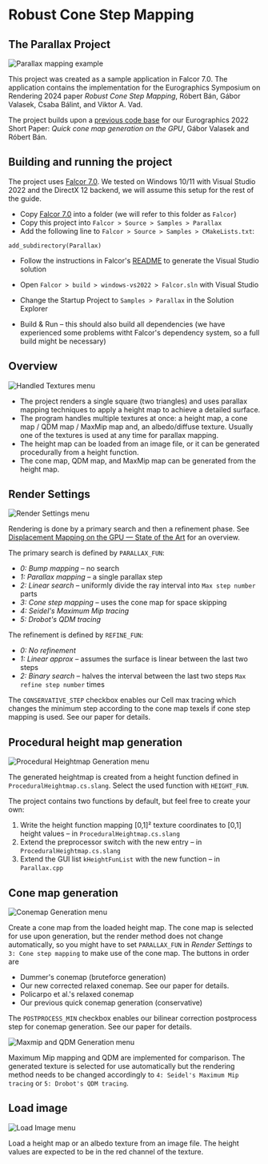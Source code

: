 # Robust Cone Step Mapping

## The Parallax Project

![Parallax mapping example](imgs/main.png)

This project was created as a sample application in Falcor 7.0. The application contains the implementation for the Eurographics Symposium on Rendering 2024 paper *Robust Cone Step Mapping*, Róbert Bán, Gábor Valasek, Csaba Bálint, and Viktor A. Vad.


The project builds upon a [previous code base](https://github.com/Bundas102/falcor-conemap) for our Eurographics 2022 Short Paper: *Quick cone map generation on the GPU*, G&aacute;bor Valasek and R&oacute;bert B&aacute;n.



## Building and running the project
The project uses [Falcor 7.0](https://github.com/NVIDIAGameWorks/Falcor/tree/7.0). We tested on Windows 10/11 with Visual Studio 2022 and the DirectX 12 backend, we will assume this setup for the rest of the guide.
- Copy [Falcor 7.0](https://github.com/NVIDIAGameWorks/Falcor/tree/7.0) into a folder (we will refer to this folder as `Falcor`)
- Copy this project into `Falcor > Source > Samples > Parallax`
- Add the following line to `Falcor > Source > Samples > CMakeLists.txt`: 
```
add_subdirectory(Parallax)
```
- Follow the instructions in Falcor's [README](https://github.com/NVIDIAGameWorks/Falcor/blob/7.0/README.md) to generate the Visual Studio solution

- Open `Falcor > build > windows-vs2022 > Falcor.sln` with Visual Studio
- Change the Startup Project to `Samples > Parallax` in the Solution Explorer
- Build & Run &ndash; this should also build all dependencies (we have experienced some problems witht Falcor's dependency system, so a full build might be necessary)


## Overview
![Handled Textures menu](imgs/texturesmenu.png)

- The project renders a single square (two triangles) and uses parallax mapping techniques to apply a height map to achieve a detailed surface.
- The program handles multiple textures at once: a height map, a cone map / QDM map / MaxMip map and, an albedo/diffuse texture.
Usually one of the textures is used at any time for parallax mapping.
- The height map can be loaded from an image file, or it can be generated procedurally from a height function.
- The cone map, QDM map, and MaxMip map can be generated from the height map.

## Render Settings
![Render Settings menu](imgs/rendersettingsmenu.png)

Rendering is done by a primary search and then a refinement phase. See [Displacement Mapping on the GPU &mdash; State of the Art](https://doi.org/10.1111/j.1467-8659.2007.01108.x) for an overview.

The primary search is defined by `PARALLAX_FUN`:
- *0: Bump mapping* &ndash; no search
- *1: Parallax mapping* &ndash; a single parallax step
- *2: Linear search* &ndash; uniformly divide the ray interval into `Max step number` parts
- *3: Cone step mapping* &ndash; uses the cone map for space skipping
- *4: Seidel's Maximum Mip tracing*
- *5: Drobot's QDM tracing*

The refinement is defined by `REFINE_FUN`:
- *0: No refinement*
- *1: Linear approx* &ndash; assumes the surface is linear between the last two steps
- *2: Binary search* &ndash; halves the interval between the last two steps `Max refine step number` times

The `CONSERVATIVE_STEP` checkbox enables our Cell max tracing which changes the minimum step according to the cone map texels if cone step mapping is used. See our paper for details.

## Procedural height map generation
![Procedural Heightmap Generation menu](imgs/proceduralgenerationmenu.png)

The generated heightmap is created from a height function defined in `ProceduralHeightmap.cs.slang`. Select the used function with `HEIGHT_FUN`. 

The project contains two functions by default, but feel free to create your own:
1. Write the height function mapping [0,1]&sup2; texture coordinates to [0,1] height values &ndash; in `ProceduralHeightmap.cs.slang`
2. Extend the preprocessor switch with the new entry &ndash; in `ProceduralHeightmap.cs.slang`
3. Extend the GUI list `kHeightFunList` with the new function  &ndash; in `Parallax.cpp`

## Cone map generation
![Conemap Generation menu](imgs/conemapgenerationmenu.png)

Create a cone map from the loaded height map. The cone map is selected for use upon generation, but the render method does not change automatically, so you might have to set `PARALLAX_FUN` in *Render Settings* to `3: Cone step mapping` to make use of the cone map.
The buttons in order are
- Dummer's conemap (bruteforce generation)
- Our new corrected relaxed conemap. See our paper for details.
- Policarpo et al.'s relaxed conemap
- Our previous quick conemap generation (conservative)

The `POSTPROCESS_MIN` checkbox enables our bilinear correction postprocess step for conemap generation. See our paper for details.

![Maxmip and QDM Generation menu](imgs/maxmip_qdm_gen.png)

Maximum Mip mapping and QDM are implemented for comparison. The generated texture is selected for use automatically but the rendering method needs to be changed accordingly to `4: Seidel's Maximum Mip tracing` or `5: Drobot's QDM tracing`.

## Load image
![Load Image menu](imgs/loadimagemenu.png)

Load a height map or an albedo texture from an image file. The height values are expected to be in the red channel of the texture.
